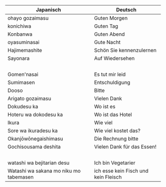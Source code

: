 Japanisch | Deutsch
---|---
ohayo gozaimasu | Guten Morgen
konichiwa | Guten Tag
Konbanwa | Guten Abend
oyasuminasai | Gute Nacht
Hajimemashite | Schön Sie kennenzulernen
Sayonara | Auf Wiedersehen
&nbsp;  |  &nbsp;
Gomen'nasai | Es tut mir leid
Sumimasen | Entschuldigung
Dooso | Bitte
Arigato gozaimasu | Vielen Dank
Dokudesu ka | Wo ist es
Hoteru wa dokodesu ka | Wo ist das Hotel
Ikura | Wie viel
Sore wa ikuradesu ka | Wie viel kostet das?
Okanjōwōnegaishimasu | Die Rechnung bitte 
Gochisousama deshita | Vielen Dank für das Essen!
&nbsp;  |  &nbsp;
watashi wa bejitarian desu | Ich bin Vegetarier
Watashi wa sakana mo niku mo tabemasen | ich esse kein Fisch und kein Fleisch
